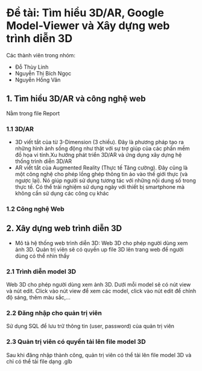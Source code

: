 # Đề tài: Tìm hiểu 3D/AR, Google Model-Viewer và Xây dựng web trình diễn 3D

Các thành viên trong nhóm:
- Đỗ Thùy Linh
- Nguyễn Thị Bích Ngọc
- Nguyễn Hồng Vân

## 1. Tìm hiểu 3D/AR và công nghệ web
Nằm trong file Report

### 1.1 3D/AR
-	3D viết tắt của từ 3-Dimension (3 chiều). Đây là phương pháp tạo ra những hình ảnh sống động như thật với sự trợ giúp của các phần mềm đồ họa vi tính.Xu hướng phát triển 3D/AR và ứng dụng xây dựng hệ thống trình diễn 3D/AR
-	AR viết tắt của Augmented Reality (Thực tế Tăng cường). Đây cũng là một công nghệ cho phép lồng ghép thông tin ảo vào thế giới thực (và ngược lại). Nó giúp người sử dụng tương tác với những nội dung số trong thực tế. Có thể trải nghiệm sử dụng ngày với thiết bị smartphone mà không cần sử dụng các công cụ khác

### 1.2 Công nghệ Web

## 2. Xây dựng web trình diễn 3D
- Mô tả hệ thống web trình diễn 3D: Web 3D cho phép người dùng xem ảnh 3D. Quản trị viên sẽ có quyền up file 3D lên trang web để người dùng có thể nhìn thấy
### 2.1 Trình diễn model 3D
Web 3D cho phép người dùng xem ảnh 3D. Dưới mỗi model sẽ có nút view và nút edit. Click vào nút view để xem các model, click vào nút edit để chỉnh độ sáng, thêm màu sắc,...

### 2.2 Đăng nhập cho quản trị viên
Sử dụng SQL để lưu trữ thông tin (user, password) của quản trị viên

### 2.3 Quản trị viên có quyền tải lên file model 3D
Sau khi đăng nhập thành công, quản trị viên có thể tải lên file model 3D và chỉ có thể tải file dạng .glb
